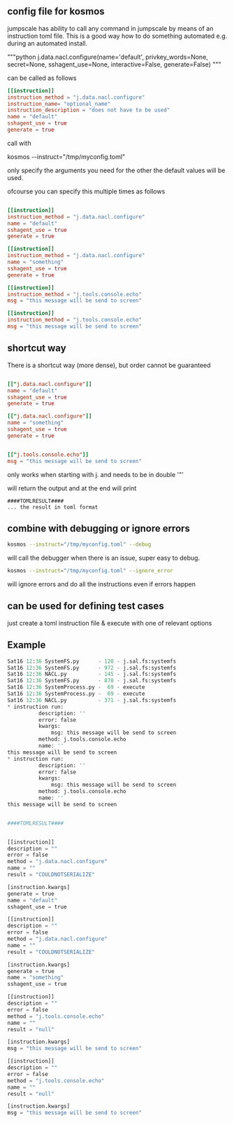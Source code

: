 
## config file for kosmos

jumpscale has ability to call any command in jumpscale by means of an instruction toml file.
This is a good way how to do something automated e.g. during an automated install.

"""python
j.data.nacl.configure(name='default', privkey_words=None, secret=None, sshagent_use=None, interactive=False, generate=False)
"""

can be called as follows

```toml
[[instruction]]
instruction_method = "j.data.nacl.configure"
instruction_name= "optional_name"
instruction_description = "does not have to be used"
name = "default"
sshagent_use = true
generate = true
```

call with

kosmos --instruct="/tmp/myconfig.toml"

only specify the arguments you need for the other the default values will be used.


ofcourse you can specify this multiple times as follows

```toml

[[instruction]]
instruction_method = "j.data.nacl.configure"
name = "default"
sshagent_use = true
generate = true

[[instruction]]
instruction_method = "j.data.nacl.configure"
name = "something"
sshagent_use = true
generate = true

[[instruction]]
instruction_method = "j.tools.console.echo"
msg = "this message will be send to screen"

[[instruction]]
instruction_method = "j.tools.console.echo"
msg = "this message will be send to screen"

```

## shortcut way

There is a shortcut way (more dense), but order cannot be guaranteed

```toml

[["j.data.nacl.configure"]]
name = "default"
sshagent_use = true
generate = true

[["j.data.nacl.configure"]]
name = "something"
sshagent_use = true
generate = true


[["j.tools.console.echo"]]
msg = "this message will be send to screen"

```

only works when starting with j. and needs to be in double '"'

will return the output and at the end will print 

```
####TOMLRESULT####
... the result in toml format
```


## combine with debugging or ignore errors

```bash
kosmos --instruct="/tmp/myconfig.toml" --debug
```

will call the debugger when there is an issue, super easy to debug.

```bash
kosmos --instruct="/tmp/myconfig.toml" --ignore_error
```

will ignore errors and do all the instructions even if errors happen

## can be used for defining test cases

just create a toml instruction file & execute with one of relevant options

## Example

```python
Sat16 12:36 SystemFS.py      - 120 - j.sal.fs:systemfs                  : path /sandbox/cfg/nacl/something is not a link
Sat16 12:36 SystemFS.py      - 972 - j.sal.fs:systemfs                  : path /sandbox/cfg/nacl/something is not a link
Sat16 12:36 NACL.py          - 145 - j.sal.fs:systemfs                  : Directory trying to create: [/sandbox/cfg/nacl/something] already exists
Sat16 12:36 SystemFS.py      - 878 - j.sal.fs:systemfs                  : path b'/sandbox/var/logs/myprocess_something.log' does not exist
Sat16 12:36 SystemProcess.py -  69 - execute                            : execute:ssh-add -L
Sat16 12:36 SystemProcess.py -  69 - execute                            : execute:ssh-add -L
Sat16 12:36 NACL.py          - 371 - j.sal.fs:systemfs                  : Read file: /sandbox/cfg/nacl/something/key.priv
* instruction run:
          description: ''
          error: false
          kwargs:
              msg: this message will be send to screen
          method: j.tools.console.echo
          name: ''
this message will be send to screen
* instruction run:
          description: ''
          error: false
          kwargs:
              msg: this message will be send to screen
          method: j.tools.console.echo
          name: ''
this message will be send to screen


####TOMLRESULT####


[[instruction]]
description = ""
error = false
method = "j.data.nacl.configure"
name = ""
result = "COULDNOTSERIALIZE"

[instruction.kwargs]
generate = true
name = "default"
sshagent_use = true

[[instruction]]
description = ""
error = false
method = "j.data.nacl.configure"
name = ""
result = "COULDNOTSERIALIZE"

[instruction.kwargs]
generate = true
name = "something"
sshagent_use = true

[[instruction]]
description = ""
error = false
method = "j.tools.console.echo"
name = ""
result = "null"

[instruction.kwargs]
msg = "this message will be send to screen"

[[instruction]]
description = ""
error = false
method = "j.tools.console.echo"
name = ""
result = "null"

[instruction.kwargs]
msg = "this message will be send to screen"

```


